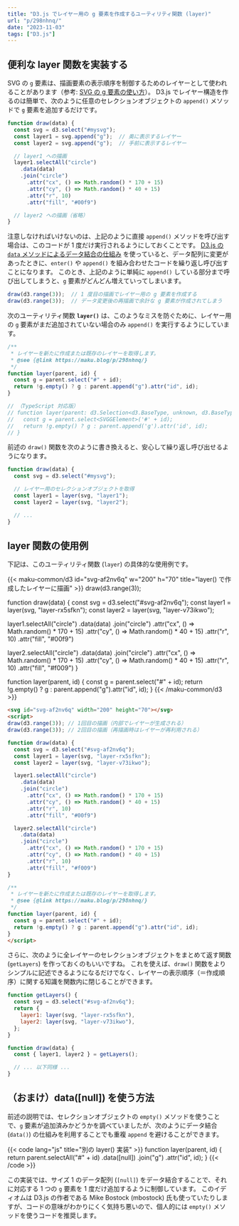 ```yaml
---
title: "D3.js でレイヤー用の g 要素を作成するユーティリティ関数 (layer)"
url: "p/298nhnq/"
date: "2023-11-03"
tags: ["D3.js"]
---
```


便利な layer 関数を実装する
----

SVG の `g` 要素は、描画要素の表示順序を制御するためのレイヤーとして使われることがあります（参考: [SVG の g 要素の使い方](/p/rx9hdei/)）。
D3.js でレイヤー構造を作るのは簡単で、次のように任意のセレクションオブジェクトの `append()` メソッドで `g` 要素を追加するだけです。

```js
function draw(data) {
  const svg = d3.select("#mysvg");
  const layer1 = svg.append("g");  // 奥に表示するレイヤー
  const layer2 = svg.append("g");  // 手前に表示するレイヤー

  // layer1 への描画
  layer1.selectAll("circle")
    .data(data)
    .join("circle")
      .attr("cx", () => Math.random() * 170 + 15)
      .attr("cy", () => Math.random() * 40 + 15)
      .attr("r", 10)
      .attr("fill", "#00f9")

  // layer2 への描画（省略）
}
```

注意しなければいけないのは、上記のように直接 `append()` メソッドを呼び出す場合は、このコードが 1 度だけ実行されるようにしておくことです。
[D3.js の `data` メソッドによるデータ結合の仕組み](/p/bp2btie/) を使っていると、データ配列に変更があったときに、`enter()` や `append()` を組み合わせたコードを繰り返し呼び出すことになります。
このとき、上記のように単純に `append()` している部分まで呼び出してしまうと、`g` 要素がどんどん増えていってしまいます。

```js
draw(d3.range(3));  // 1 度目の描画でレイヤー用の g 要素を作成する
draw(d3.range(3));  // データ変更後の再描画で余計な g 要素が作成されてしまう
```

次のユーティリティ関数 __`layer()`__ は、このようなミスを防ぐために、レイヤー用の `g` 要素がまだ追加されていない場合のみ `append()` を実行するようにしています。

```js
/**
 * レイヤーを新たに作成または既存のレイヤーを取得します。
 * @see {@link https://maku.blog/p/298nhnq/}
 */
function layer(parent, id) {
  const g = parent.select("#" + id);
  return !g.empty() ? g : parent.append("g").attr("id", id);
}

// （TypeScript 対応版）
// function layer(parent: d3.Selection<d3.BaseType, unknown, d3.BaseType, unknown>, id: string) {
//   const g = parent.select<SVGGElement>('#' + id);
//   return !g.empty() ? g : parent.append('g').attr('id', id);
// }
```

前述の `draw()` 関数を次のように書き換えると、安心して繰り返し呼び出せるようになります。

```js
function draw(data) {
  const svg = d3.select("#mysvg");

  // レイヤー用のセレクションオブジェクトを取得
  const layer1 = layer(svg, "layer1");
  const layer2 = layer(svg, "layer2");

  // ...
}
```


layer 関数の使用例
----

下記は、このユーティリティ関数 (`layer`) の具体的な使用例です。

{{< maku-common/d3 id="svg-af2nv6q" w="200" h="70" title="layer() で作成したレイヤーに描画" >}}
draw(d3.range(3));

function draw(data) {
  const svg = d3.select("#svg-af2nv6q");
  const layer1 = layer(svg, "layer-rx5sfkn");
  const layer2 = layer(svg, "layer-v73ikwo");

  layer1.selectAll("circle")
    .data(data)
    .join("circle")
      .attr("cx", () => Math.random() * 170 + 15)
      .attr("cy", () => Math.random() * 40 + 15)
      .attr("r", 10)
      .attr("fill", "#00f9")

  layer2.selectAll("circle")
    .data(data)
    .join("circle")
      .attr("cx", () => Math.random() * 170 + 15)
      .attr("cy", () => Math.random() * 40 + 15)
      .attr("r", 10)
      .attr("fill", "#f009")
}

function layer(parent, id) {
  const g = parent.select("#" + id);
  return !g.empty() ? g : parent.append("g").attr("id", id);
}
{{< /maku-common/d3 >}}

```html
<svg id="svg-af2nv6q" width="200" height="70"></svg>
<script>
draw(d3.range(3)); // 1回目の描画（内部でレイヤーが生成される）
draw(d3.range(3)); // 2回目の描画（再描画時はレイヤーが再利用される）

function draw(data) {
  const svg = d3.select("#svg-af2nv6q");
  const layer1 = layer(svg, "layer-rx5sfkn");
  const layer2 = layer(svg, "layer-v73ikwo");

  layer1.selectAll("circle")
    .data(data)
    .join("circle")
      .attr("cx", () => Math.random() * 170 + 15)
      .attr("cy", () => Math.random() * 40 + 15)
      .attr("r", 10)
      .attr("fill", "#00f9")

  layer2.selectAll("circle")
    .data(data)
    .join("circle")
      .attr("cx", () => Math.random() * 170 + 15)
      .attr("cy", () => Math.random() * 40 + 15)
      .attr("r", 10)
      .attr("fill", "#f009")
}

/**
 * レイヤーを新たに作成または既存のレイヤーを取得します。
 * @see {@link https://maku.blog/p/298nhnq/}
 */
function layer(parent, id) {
  const g = parent.select("#" + id);
  return !g.empty() ? g : parent.append("g").attr("id", id);
}
</script>
```

さらに、次のように全レイヤーのセレクションオブジェクトをまとめて返す関数 (`getLayers`) を作っておくのもいいですね。
これを使えば、`draw()` 関数をよりシンプルに記述できるようになるだけでなく、レイヤーの表示順序（＝作成順序）に関する知識を関数内に閉じることができます。

```js
function getLayers() {
  const svg = d3.select("#svg-af2nv6q");
  return {
    layer1: layer(svg, "layer-rx5sfkn"),
    layer2: layer(svg, "layer-v73ikwo"),
  };
}

function draw(data) {
  const { layer1, layer2 } = getLayers();

  // ... 以下同様 ...
}
```


（おまけ）data([null]) を使う方法
----

前述の説明では、セレクションオブジェクトの `empty()` メソッドを使うことで、`g` 要素が追加済みかどうかを調べていましたが、次のようにデータ結合 (`data()`) の仕組みを利用することでも重複 `append` を避けることができます。

{{< code lang="js" title="別の layer() 実装" >}}
function layer(parent, id) {
  return parent.selectAll("#" + id)
    .data([null])
    .join("g")
    .attr("id", id);
}
{{< /code >}}

この実装では、サイズ 1 のデータ配列 (`[null]`) をデータ結合することで、それに対応する 1 つの `g` 要素を 1 度だけ追加するように制御しています。
このイディオムは D3.js の作者である Mike Bostock (mbostock) 氏も使っていたりしますが、コードの意味がわかりにくく気持ち悪いので、個人的には `empty()` メソッドを使うコードを推奨します。

